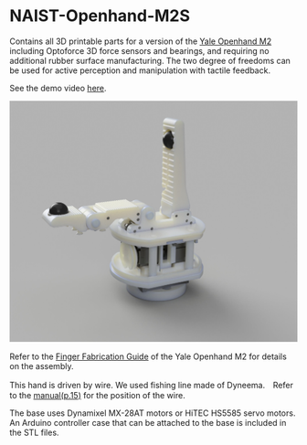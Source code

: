 # NAIST-Openhand-M2S

Contains all 3D printable parts for a version of the [Yale Openhand M2](https://www.eng.yale.edu/grablab/openhand/model_m2.html) including Optoforce 3D force sensors and bearings, and requiring no additional rubber surface manufacturing. The two degree of freedoms can be used for active perception and manipulation with tactile feedback.

See the demo video [here](https://youtu.be/vZjTQ-7LhDY).

![](render.jpg)

Refer to the [Finger Fabrication Guide](https://www.eng.yale.edu/grablab/openhand/model%20m2/Fabrication%20-%20Model%20M2%201.0.pdf) of the Yale Openhand M2 for details on the assembly.

This hand is driven by wire. We used fishing line made of Dyneema.　Refer to the [manual(p.15)](https://www.eng.yale.edu/grablab/openhand/model%20m2/Fabrication%20-%20Model%20M2%201.0.pdf) for the position of the wire.

The base uses Dynamixel MX-28AT motors or HiTEC HS5585 servo motors. An Arduino controller case that can be attached to the base is included in the STL files.
